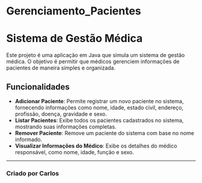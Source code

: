 
# Gerenciamento_Pacientes

# Sistema de Gestão Médica  

Este projeto é uma aplicação em Java que simula um sistema de gestão médica. O objetivo é permitir que médicos gerenciem informações de pacientes de maneira simples e organizada.

## Funcionalidades  

- **Adicionar Paciente**: Permite registrar um novo paciente no sistema, fornecendo informações como nome, idade, estado civil, endereço, profissão, doença, gravidade e sexo.  
- **Listar Pacientes**: Exibe todos os pacientes cadastrados no sistema, mostrando suas informações completas.  
- **Remover Paciente**: Remove um paciente do sistema com base no nome informado.  
- **Visualizar Informações do Médico**: Exibe os detalhes do médico responsável, como nome, idade, função e sexo.  

---

### Criado por Carlos  
